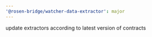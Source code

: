 ```yaml
---
'@rosen-bridge/watcher-data-extractor': major
---
```


update extractors according to latest version of contracts
